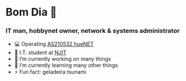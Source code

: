 # Bom Dia 👋

### IT man, hobbynet owner, network & systems administrator

- 💻 Operating [AS210532 hueNET](https://github.com/hueNET-llc/)
- 🏫 I.T. student at [NJIT](https://njit.edu)
- 🔭 I’m currently working on many things
- 🌱 I’m currently learning many other things
- ⚡ Fun fact: geladeira tsunami
